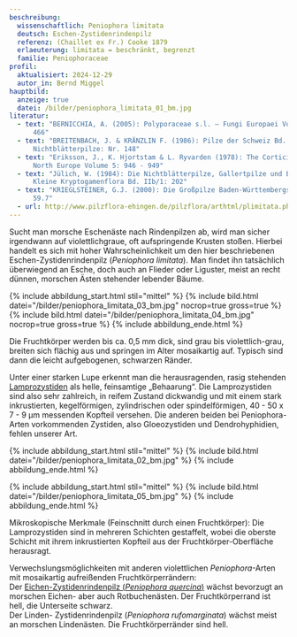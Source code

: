 ```yaml
---
beschreibung:
  wissenschaftlich: Peniophora limitata
  deutsch: Eschen-Zystidenrindenpilz
  referenz: (Chaillet ex Fr.) Cooke 1879
  erlaeuterung: limitata = beschränkt, begrenzt
  familie: Peniophoraceae
profil:
  aktualisiert: 2024-12-29
  autor_in: Bernd Miggel
hauptbild:
  anzeige: true
  datei: /bilder/peniophora_limitata_01_bm.jpg
literatur:
  - text: "BERNICCHIA, A. (2005): Polyporaceae s.l. – Fungi Europaei Vol 12: 465 -
      466"
  - text: "BREITENBACH, J. & KRÄNZLIN F. (1986): Pilze der Schweiz Bd. 2,
      Nichtblätterpilze: Nr. 148"
  - text: "Eriksson, J., K. Hjortstam & L. Ryvarden (1978): The Corticicaeae of
      North Europe Volume 5: 946 - 949"
  - text: "Jülich, W. (1984): Die Nichtblätterpilze, Gallertpilze und Bauchpilze.
      Kleine Kryptogamenflora Bd. IIb/1: 202"
  - text: "KRIEGLSTEINER, G.J. (2000): Die Großpilze Baden-Württembergs Bd. 1: Nr.
      59.7"
  - url: http://www.pilzflora-ehingen.de/pilzflora/arthtml/plimitata.php
---
```

Sucht man morsche Eschenäste nach Rindenpilzen ab, wird man sicher irgendwann auf violettlichgraue, oft aufspringende Krusten stoßen. Hierbei handelt es sich mit hoher Wahrscheinlichkeit um den hier beschriebenen Eschen-Zystidenrindenpilz (*Peniophora limitata*). Man findet ihn tatsächlich überwiegend an Esche, doch auch an Flieder oder Liguster, meist an recht dünnen, morschen Ästen stehender lebender Bäume.

{% include abbildung_start.html stil="mittel" %}
{% include bild.html datei="/bilder/peniophora_limitata_03_bm.jpg" nocrop=true gross=true %}
{% include bild.html datei="/bilder/peniophora_limitata_04_bm.jpg" nocrop=true gross=true %}
{% include abbildung_ende.html %}

Die Fruchtkörper werden bis ca. 0,5 mm dick, sind grau bis violettlich-grau, breiten sich flächig aus und springen im Alter mosaikartig auf. Typisch sind dann die leicht aufgebogenen, schwarzen Ränder.

Unter einer starken Lupe erkennt man die herausragenden, rasig stehenden [Lamprozystiden](Zystiden "Glossar") als helle, feinsamtige „Behaarung“. Die Lamprozystiden sind also sehr zahlreich, in reifem Zustand dickwandig und mit einem stark inkrustierten, kegelförmigen, zylindrischen oder spindelförmigen, 40 - 50 x 7 - 9 µm messenden Kopfteil versehen. Die anderen beiden bei Peniophora-Arten vorkommenden Zystiden, also Gloeozystiden und Dendrohyphidien, fehlen unserer Art.

{% include abbildung_start.html stil="mittel" %}
{% include bild.html datei="/bilder/peniophora_limitata_02_bm.jpg" %}
{% include abbildung_ende.html %}



{% include abbildung_start.html stil="mittel" %}
{% include bild.html datei="/bilder/peniophora_limitata_05_bm.jpg" %}
{% include abbildung_ende.html %}

Mikroskopische Merkmale (Feinschnitt durch einen Fruchtkörper): Die Lamprozystiden sind in mehreren Schichten gestaffelt, wobei die oberste Schicht mit ihrem inkrustierten Kopfteil aus der Fruchtkörper-Oberfläche herausragt.

Verwechslungsmöglichkeiten mit anderen violettlichen *Peniophora*-Arten mit mosaikartig aufreißenden Fruchtkörperrändern:\
Der [Eichen-Zystidenrindenpilz (*Peniophora quercina*)](/pilze/peniophora-quercina-eichen-zystidenrindenpilz) wächst bevorzugt an morschen Eichen- aber auch Rotbuchenästen. Der Fruchtkörperrand ist hell, die Unterseite schwarz.\
Der Linden- Zystidenrindenpilz (*Peniophora rufomarginata*) wächst meist an morschen Lindenästen. Die Fruchtkörperränder sind hell.